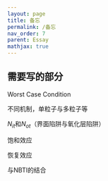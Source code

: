 ```yaml
---
layout: page
title: 备忘
permalink: /备忘
nav_order: 7
parent: Essay
mathjax: true
---
```


## 需要写的部分

Worst Case Condition

不同机制，单粒子与多粒子等

$N_{it}$和$N_{ot}$（界面陷阱与氧化层陷阱）

饱和效应

恢复效应

与NBTI的结合